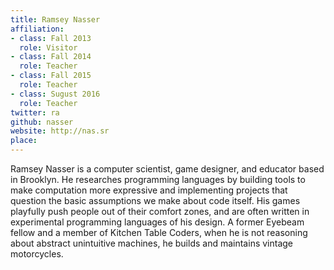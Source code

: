 ```yaml
---
title: Ramsey Nasser
affiliation:
- class: Fall 2013
  role: Visitor
- class: Fall 2014
  role: Teacher
- class: Fall 2015
  role: Teacher
- class: Sugust 2016
  role: Teacher
twitter: ra
github: nasser
website: http://nas.sr
place:
---
```

Ramsey Nasser is a computer scientist, game designer, and educator based in Brooklyn. He researches programming languages by building tools to make computation more expressive and implementing projects that question the basic assumptions we make about code itself. His games playfully push people out of their comfort zones, and are often written in experimental programming languages of his design. A former Eyebeam fellow and a member of Kitchen Table Coders, when he is not reasoning about abstract unintuitive machines, he builds and maintains vintage motorcycles.